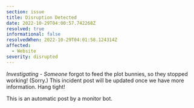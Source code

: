 ```yaml
---
section: issue
title: Disruption Detected
date: 2022-10-29T04:00:57.742268Z
resolved: true
informational: false
resolvedWhen: 2022-10-29T04:01:58.124314Z
affected:
  - Website
severity: disrupted
---
```

*Investigating* - _Someone_ forgot to feed the plot bunnies, so they stopped working! (Sorry.) This incident post will be updated once we have more information. Hang tight!

This is an automatic post by a monitor bot.
        